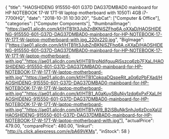 {
	"title": "HAOSHIDENG 915550-601 G37D DAG37DMBAD0 mainboard for HP NOTEBOOK 17-W 17T-W laptop motherboard with 1050Ti 4GB i7-7700HQ",
	"date": "2018-10-31 10:30:20",
	"SubCat": ["Computer & Office"],
	"categories": ["Computer Components"],
	"thumbnailImage": "https://ae01.alicdn.com/kf/HTB1lt3JubZnBKNjSZFhq6A.oXXaD/HAOSHIDENG-915550-601-G37D-DAG37DMBAD0-mainboard-for-HP-NOTEBOOK-17-W-17T-W-laptop-motherboard-with.jpg_220x220.jpg",
	"BigImage": ["https://ae01.alicdn.com/kf/HTB1lt3JubZnBKNjSZFhq6A.oXXaD/HAOSHIDENG-915550-601-G37D-DAG37DMBAD0-mainboard-for-HP-NOTEBOOK-17-W-17T-W-laptop-motherboard-with.jpg","https://ae01.alicdn.com/kf/HTB1IrpNdjfguuRjSszcq6zb7FXaL/HAOSHIDENG-915550-601-G37D-DAG37DMBAD0-mainboard-for-HP-NOTEBOOK-17-W-17T-W-laptop-motherboard-with.jpg","https://ae01.alicdn.com/kf/HTB1CpkpaDQspeRjt_a0q6zPbFXad/HAOSHIDENG-915550-601-G37D-DAG37DMBAD0-mainboard-for-HP-NOTEBOOK-17-W-17T-W-laptop-motherboard-with.jpg","https://ae01.alicdn.com/kf/HTB1_A0aKuySBuNjy1zdq6xPxFXaL/HAOSHIDENG-915550-601-G37D-DAG37DMBAD0-mainboard-for-HP-NOTEBOOK-17-W-17T-W-laptop-motherboard-with.jpg","https://ae01.alicdn.com/kf/HTB1yW9_B2iSBuNkSnhJq6zDcpXaU/HAOSHIDENG-915550-601-G37D-DAG37DMBAD0-mainboard-for-HP-NOTEBOOK-17-W-17T-W-laptop-motherboard-with.jpg"],
	"actualPrice": 479.00,
	"comparePrice": 480.00,
	"linkurl": "http://s.click.aliexpress.com/e/bA69VKMs",
	"inStock": 58
}
